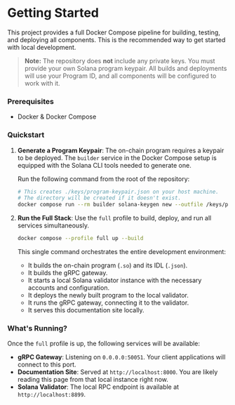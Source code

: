 # Getting Started

This project provides a full Docker Compose pipeline for building, testing, and deploying all components. This is the recommended way to get started with local development.

> **Note:** The repository does **not** include any private keys. You must provide your own Solana program keypair. All builds and deployments will use your Program ID, and all components will be configured to work with it.

### Prerequisites

*   Docker & Docker Compose

### Quickstart

1.  **Generate a Program Keypair**: The on-chain program requires a keypair to be deployed. The `builder` service in the Docker Compose setup is equipped with the Solana CLI tools needed to generate one.

    Run the following command from the root of the repository:
    ```bash
    # This creates ./keys/program-keypair.json on your host machine.
    # The directory will be created if it doesn't exist.
    docker compose run --rm builder solana-keygen new --outfile /keys/program-keypair.json
    ```

2.  **Run the Full Stack**: Use the `full` profile to build, deploy, and run all services simultaneously.

    ```bash
    docker compose --profile full up --build
    ```

    This single command orchestrates the entire development environment:
    -   It builds the on-chain program (`.so`) and its IDL (`.json`).
    -   It builds the gRPC gateway.
    -   It starts a local Solana validator instance with the necessary accounts and configuration.
    -   It deploys the newly built program to the local validator.
    -   It runs the gRPC gateway, connecting it to the validator.
    -   It serves this documentation site locally.

### What's Running?

Once the `full` profile is up, the following services will be available:

-   **gRPC Gateway**: Listening on `0.0.0.0:50051`. Your client applications will connect to this port.
-   **Documentation Site**: Served at `http://localhost:8000`. You are likely reading this page from that local instance right now.
-   **Solana Validator**: The local RPC endpoint is available at `http://localhost:8899`.